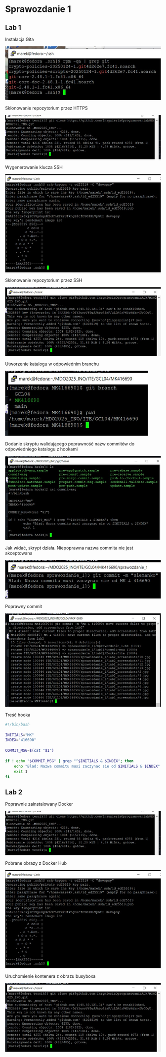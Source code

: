 # Sprawozdanie 1

## Lab 1

Instalacja Gita

![Instalacja Gita](lab1_screenshots/1.jpg)

Sklonowanie repozytorium przez HTTPS

![Sklonowanie repozytorium przez HTTPS](lab1_screenshots/2.jpg)

Wygenerowanie klucza SSH

![Wygenerowanie klucza SSH](lab1_screenshots/3.jpg)

Sklonowanie repozytorium przez SSH

![Sklonowanie repozytorium przez SSH](lab1_screenshots/4.jpg)

Utworzenie katalogu w odpowiednim branchu

![Utworzenie katalogu w odpowiednim branchu](lab1_screenshots/5.jpg)

Dodanie skryptu walidującego poprawność nazw commitów do odpowiedniego katalogu z hookami

![Dodanie skryptu walidującego poprawność nazw commitów do odpowiedniego katalogu z hookami](lab1_screenshots/6.jpg)

Jak widać, skrypt działa. Niepoprawna nazwa commita nie jest akceptowana

![Jak widać, skrypt działa. Niepoprawna nazwa commita nie jest akceptowana](lab1_screenshots/7.jpg)

Poprawny commit

![Poprawny commit](lab1_screenshots/8.jpg)

Treść hooka

```bash
#!/bin/bash

INITIALS="MK"
INDEX="416690"

COMMIT_MSG=$(cat "$1")

if ! echo "$COMMIT_MSG" | grep "^$INITIALS & $INDEX"; then
	echo "Blad: Nazwa commitu musi zaczynac sie od $INITIALS & $INDEX"
	exit 1
fi
```
## Lab 2

Poprawnie zainstalowany Docker

![Poprawnie zainstalowany Docker](lab1_screenshots/2.jpg)

Pobrane obrazy z Docker Hub

![Pobrane obrazy z Docker Hub](lab1_screenshots/3.jpg)

Uruchomienie kontenera z obrazu busyboxa

![Uruchomienie kontenera z obrazu busyboxa](lab1_screenshots/4.jpg)

